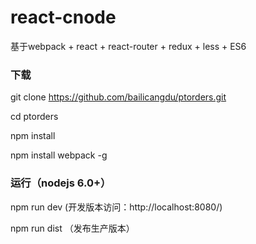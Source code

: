 # react-cnode
基于webpack + react + react-router + redux + less + ES6 


### 下载

  git clone https://github.com/bailicangdu/ptorders.git

  cd ptorders

  npm install 

  npm install webpack -g 


### 运行（nodejs 6.0+）

  npm run dev (开发版本访问：http://localhost:8080/)
  
  npm run dist （发布生产版本）

